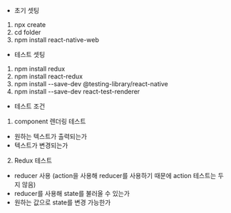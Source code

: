 - 초기 셋팅
1. npx create
2. cd folder
3. npm install react-native-web

- 테스트 셋팅 
1. npm install redux
2. npm install react-redux
3. npm install --save-dev @testing-library/react-native
4. npm install --save-dev react-test-renderer

- 테스트 조건

1. component 렌더링 테스트 
  - 원하는 텍스트가 출력되는가
  - 텍스트가 변경되는가

2. Redux 테스트 
  - reducer 사용 (action을 사용해 reducer를 사용하기 때문에 action 테스트는 두지 않음)
  - reducer를 사용해 state를 불러올 수 있는가
  - 원하는 값으로 state를 변경 가능한가
